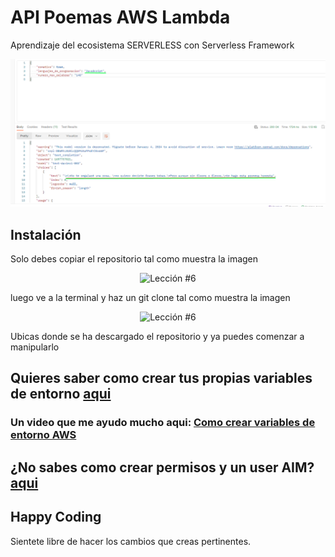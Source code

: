 # API Poemas AWS Lambda

Aprendizaje del ecosistema SERVERLESS con Serverless Framework

<p align="center">
  <img src="api_poemas.png" alt="Postman" />
</p>


## Instalación

Solo debes copiar el repositorio tal como muestra la imagen

<p align="center">
  <img src="https://i.ibb.co/CPp0nX5/copiar-repo.gif" alt="Lección #6" />
</p>

luego ve a la terminal y haz un git clone tal como muestra la imagen


<p align="center">
  <img src="https://i.ibb.co/Z63C7mf/clonar-repo-1.gif" alt="Lección #6" />
</p>

Ubicas donde se ha descargado el repositorio y ya puedes comenzar a manipularlo


## Quieres saber como crear tus propias variables de entorno [aqui](https://docs.aws.amazon.com/es_es/systems-manager/latest/userguide/systems-manager-parameter-store.html)

### Un video que me ayudo mucho aqui: [Como crear variables de entorno AWS](https://www.youtube.com/watch?v=8VW8wiVoxjU)

## ¿No sabes como crear permisos y un user AIM? [aqui](https://www.youtube.com/watch?v=mXisf92pn3g)

## Happy Coding

Sientete libre de hacer los cambios que creas pertinentes.